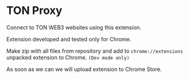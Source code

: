 # TON Proxy

Connect to TON WEB3 websites using this extension.

Extension developed and tested only for Chrome. 

Make zip with all files from repository and add to `chrome://extensions` unpacked extension to Chrome. `(Dev mode only)`

As soon as we can we will upload extension to Chrome Store.
